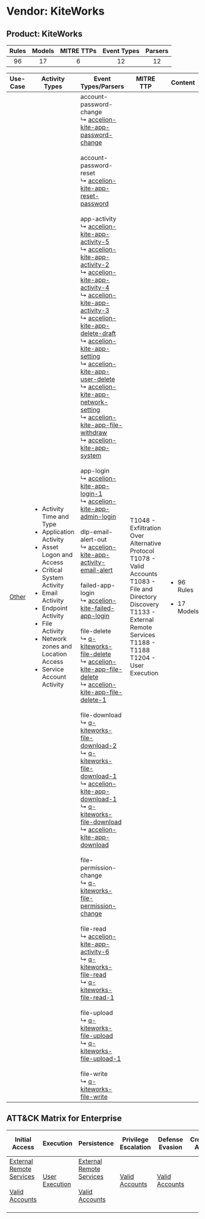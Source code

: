 Vendor: KiteWorks
=================
Product: KiteWorks
------------------
| Rules | Models | MITRE TTPs | Event Types | Parsers |
|:-----:|:------:|:----------:|:-----------:|:-------:|
|  96   |   17   |     6      |     12      |   12    |

|               Use-Case                | Activity Types                                                                                                                                                                                                                                                                           | Event Types/Parsers                                                                                                                                                                                                                                                                                                                                                                                                                                                                                                                                                                                                                                                                                                                                                                                                                                                                                                                                                                                                                                                                                                                                                                                                                                                                                                                                                                                                                                                                                                                                                                                                                                                                                                                                                                                                                                                                                                                                                                                                                                                                                                                                                                                                                                                                                                                                                                                                                                                                                                                                                                                                                                                                                                                                                                                                                                                                                                                                                                                                                                                                                                                                                                                                                                                                                                                              | MITRE TTP                                                                                                                                                                                           | Content                                               |
|:-------------------------------------:| ---------------------------------------------------------------------------------------------------------------------------------------------------------------------------------------------------------------------------------------------------------------------------------------- | ------------------------------------------------------------------------------------------------------------------------------------------------------------------------------------------------------------------------------------------------------------------------------------------------------------------------------------------------------------------------------------------------------------------------------------------------------------------------------------------------------------------------------------------------------------------------------------------------------------------------------------------------------------------------------------------------------------------------------------------------------------------------------------------------------------------------------------------------------------------------------------------------------------------------------------------------------------------------------------------------------------------------------------------------------------------------------------------------------------------------------------------------------------------------------------------------------------------------------------------------------------------------------------------------------------------------------------------------------------------------------------------------------------------------------------------------------------------------------------------------------------------------------------------------------------------------------------------------------------------------------------------------------------------------------------------------------------------------------------------------------------------------------------------------------------------------------------------------------------------------------------------------------------------------------------------------------------------------------------------------------------------------------------------------------------------------------------------------------------------------------------------------------------------------------------------------------------------------------------------------------------------------------------------------------------------------------------------------------------------------------------------------------------------------------------------------------------------------------------------------------------------------------------------------------------------------------------------------------------------------------------------------------------------------------------------------------------------------------------------------------------------------------------------------------------------------------------------------------------------------------------------------------------------------------------------------------------------------------------------------------------------------------------------------------------------------------------------------------------------------------------------------------------------------------------------------------------------------------------------------------------------------------------------------------------------------------------------------ | --------------------------------------------------------------------------------------------------------------------------------------------------------------------------------------------------- | ----------------------------------------------------- |
| [Other](../UseCases/usecase_other.md) | <ul><li>Activity Time  and Type</li><li>Application Activity</li><li>Asset Logon and Access</li><li>Critical System Activity</li><li>Email Activity</li><li>Endpoint Activity</li><li>File Activity</li><li>Network zones and Location Access</li><li>Service Account Activity</li></ul> |  account-password-change<br> ↳ [accelion-kite-app-password-change](../Parsers/parserContent_accelion-kite-app-password-change.md)<br><br> account-password-reset<br> ↳ [accelion-kite-app-reset-password](../Parsers/parserContent_accelion-kite-app-reset-password.md)<br><br> app-activity<br> ↳ [accelion-kite-app-activity-5](../Parsers/parserContent_accelion-kite-app-activity-5.md)<br> ↳ [accelion-kite-app-activity-2](../Parsers/parserContent_accelion-kite-app-activity-2.md)<br> ↳ [accelion-kite-app-activity-4](../Parsers/parserContent_accelion-kite-app-activity-4.md)<br> ↳ [accelion-kite-app-activity-3](../Parsers/parserContent_accelion-kite-app-activity-3.md)<br> ↳ [accelion-kite-app-delete-draft](../Parsers/parserContent_accelion-kite-app-delete-draft.md)<br> ↳ [accelion-kite-app-setting](../Parsers/parserContent_accelion-kite-app-setting.md)<br> ↳ [accelion-kite-app-user-delete](../Parsers/parserContent_accelion-kite-app-user-delete.md)<br> ↳ [accelion-kite-app-network-setting](../Parsers/parserContent_accelion-kite-app-network-setting.md)<br> ↳ [accelion-kite-app-file-withdraw](../Parsers/parserContent_accelion-kite-app-file-withdraw.md)<br> ↳ [accelion-kite-app-system](../Parsers/parserContent_accelion-kite-app-system.md)<br><br> app-login<br> ↳ [accelion-kite-app-login-1](../Parsers/parserContent_accelion-kite-app-login-1.md)<br> ↳ [accelion-kite-app-admin-login](../Parsers/parserContent_accelion-kite-app-admin-login.md)<br><br> dlp-email-alert-out<br> ↳ [accelion-kite-app-activity-email-alert](../Parsers/parserContent_accelion-kite-app-activity-email-alert.md)<br><br> failed-app-login<br> ↳ [accelion-kite-failed-app-login](../Parsers/parserContent_accelion-kite-failed-app-login.md)<br><br> file-delete<br> ↳ [q-kiteworks-file-delete](../Parsers/parserContent_q-kiteworks-file-delete.md)<br> ↳ [accelion-kite-app-file-delete](../Parsers/parserContent_accelion-kite-app-file-delete.md)<br> ↳ [accelion-kite-app-file-delete-1](../Parsers/parserContent_accelion-kite-app-file-delete-1.md)<br><br> file-download<br> ↳ [q-kiteworks-file-download-2](../Parsers/parserContent_q-kiteworks-file-download-2.md)<br> ↳ [q-kiteworks-file-download-1](../Parsers/parserContent_q-kiteworks-file-download-1.md)<br> ↳ [accelion-kite-app-download-1](../Parsers/parserContent_accelion-kite-app-download-1.md)<br> ↳ [q-kiteworks-file-download](../Parsers/parserContent_q-kiteworks-file-download.md)<br> ↳ [accelion-kite-app-download](../Parsers/parserContent_accelion-kite-app-download.md)<br><br> file-permission-change<br> ↳ [q-kiteworks-file-permission-change](../Parsers/parserContent_q-kiteworks-file-permission-change.md)<br><br> file-read<br> ↳ [accelion-kite-app-activity-6](../Parsers/parserContent_accelion-kite-app-activity-6.md)<br> ↳ [q-kiteworks-file-read](../Parsers/parserContent_q-kiteworks-file-read.md)<br> ↳ [q-kiteworks-file-read-1](../Parsers/parserContent_q-kiteworks-file-read-1.md)<br><br> file-upload<br> ↳ [q-kiteworks-file-upload](../Parsers/parserContent_q-kiteworks-file-upload.md)<br> ↳ [q-kiteworks-file-upload-1](../Parsers/parserContent_q-kiteworks-file-upload-1.md)<br><br> file-write<br> ↳ [q-kiteworks-file-write](../Parsers/parserContent_q-kiteworks-file-write.md)<br> | T1048 - Exfiltration Over Alternative Protocol<br>T1078 - Valid Accounts<br>T1083 - File and Directory Discovery<br>T1133 - External Remote Services<br>T1188 - T1188<br>T1204 - User Execution<br> | <ul><li>96 Rules</li></ul><ul><li>17 Models</li></ul> |

ATT&CK Matrix for Enterprise
----------------------------
| Initial Access                                                                                                                                   | Execution                                                           | Persistence                                                                                                                                      | Privilege Escalation                                                | Defense Evasion                                                     | Credential Access | Discovery                                                                         | Lateral Movement | Collection | Command and Control | Exfiltration                                                                                | Impact |
| ------------------------------------------------------------------------------------------------------------------------------------------------ | ------------------------------------------------------------------- | ------------------------------------------------------------------------------------------------------------------------------------------------ | ------------------------------------------------------------------- | ------------------------------------------------------------------- | ----------------- | --------------------------------------------------------------------------------- | ---------------- | ---------- | ------------------- | ------------------------------------------------------------------------------------------- | ------ |
| [External Remote Services](https://attack.mitre.org/techniques/T1133)<br><br>[Valid Accounts](https://attack.mitre.org/techniques/T1078)<br><br> | [User Execution](https://attack.mitre.org/techniques/T1204)<br><br> | [External Remote Services](https://attack.mitre.org/techniques/T1133)<br><br>[Valid Accounts](https://attack.mitre.org/techniques/T1078)<br><br> | [Valid Accounts](https://attack.mitre.org/techniques/T1078)<br><br> | [Valid Accounts](https://attack.mitre.org/techniques/T1078)<br><br> |                   | [File and Directory Discovery](https://attack.mitre.org/techniques/T1083)<br><br> |                  |            |                     | [Exfiltration Over Alternative Protocol](https://attack.mitre.org/techniques/T1048)<br><br> |        |
